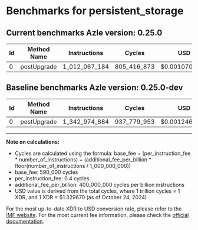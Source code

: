 # Benchmarks for persistent_storage

## Current benchmarks Azle version: 0.25.0

| Id  | Method Name | Instructions  | Cycles      | USD           | USD/Million Calls | Change                                  |
| --- | ----------- | ------------- | ----------- | ------------- | ----------------- | --------------------------------------- |
| 0   | postUpgrade | 1_012_067_184 | 805_416_873 | $0.0010709387 | $1_070.93         | <font color="green">-330_907_700</font> |

## Baseline benchmarks Azle version: 0.25.0-dev

| Id  | Method Name | Instructions  | Cycles      | USD           | USD/Million Calls |
| --- | ----------- | ------------- | ----------- | ------------- | ----------------- |
| 0   | postUpgrade | 1_342_974_884 | 937_779_953 | $0.0012469379 | $1_246.93         |

---

**Note on calculations:**

- Cycles are calculated using the formula: base_fee + (per_instruction_fee \* number_of_instructions) + (additional_fee_per_billion \* floor(number_of_instructions / 1_000_000_000))
- base_fee: 590_000 cycles
- per_instruction_fee: 0.4 cycles
- additional_fee_per_billion: 400_000_000 cycles per billion instructions
- USD value is derived from the total cycles, where 1 trillion cycles = 1 XDR, and 1 XDR = $1.329670 (as of October 24, 2024)

For the most up-to-date XDR to USD conversion rate, please refer to the [IMF website](https://www.imf.org/external/np/fin/data/rms_sdrv.aspx).
For the most current fee information, please check the [official documentation](https://internetcomputer.org/docs/current/developer-docs/gas-cost#execution).
